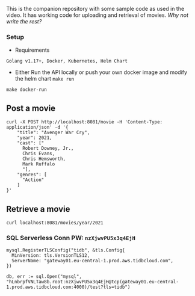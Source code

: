 
This is the companion repository with some sample code as used in the video. It has working code for uploading and retrieval of movies. _Why not write the rest?_


### Setup

- Requirements
```
Golang v1.17+, Docker, Kubernetes, Helm Chart
```
- Either Run the API locally or push your own docker image and modify the helm chart
`make run`

`make docker-run`

## Post a movie

```
curl -X POST http://localhost:8081/movie -H 'Content-Type: application/json' -d '{
    "title": "Avenger War Cry",
    "year": 2021,
    "cast": ["
      Robert Downey, Jr.,
      Chris Evans,
      Chris Hemsworth,
      Mark Ruffalo
      "],
    "genres": [
      "Action"
    ]
}'
```

## Retrieve a movie

```
curl localhost:8081/movies/year/2021
```

### SQL Serverless Conn PW: `nzXjwvPU5x3q4EjH`

```
mysql.RegisterTLSConfig("tidb", &tls.Config{
  MinVersion: tls.VersionTLS12,
  ServerName: "gateway01.eu-central-1.prod.aws.tidbcloud.com",
})

db, err := sql.Open("mysql", "hLnbrpfVNLTaw8b.root:nzXjwvPU5x3q4EjH@tcp(gateway01.eu-central-1.prod.aws.tidbcloud.com:4000)/test?tls=tidb")
    
```
